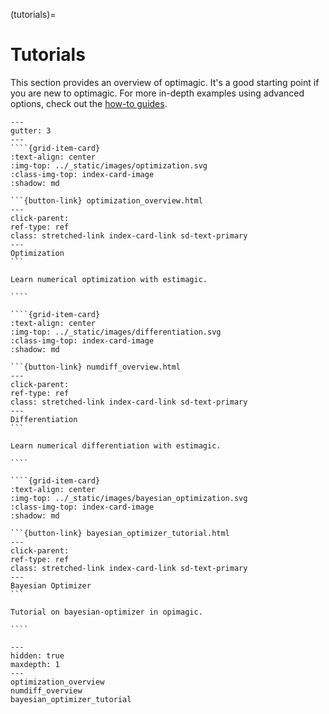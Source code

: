 (tutorials)=

# Tutorials

This section provides an overview of optimagic. It's a good starting point if you are
new to optimagic. For more in-depth examples using advanced options, check out the
[how-to guides](how-to).

`````{grid} 1 2 2 3
---
gutter: 3
---
````{grid-item-card}
:text-align: center
:img-top: ../_static/images/optimization.svg
:class-img-top: index-card-image
:shadow: md

```{button-link} optimization_overview.html
---
click-parent:
ref-type: ref
class: stretched-link index-card-link sd-text-primary
---
Optimization
```

Learn numerical optimization with estimagic.

````

````{grid-item-card}
:text-align: center
:img-top: ../_static/images/differentiation.svg
:class-img-top: index-card-image
:shadow: md

```{button-link} numdiff_overview.html
---
click-parent:
ref-type: ref
class: stretched-link index-card-link sd-text-primary
---
Differentiation
```

Learn numerical differentiation with estimagic.

````

````{grid-item-card}
:text-align: center
:img-top: ../_static/images/bayesian_optimization.svg
:class-img-top: index-card-image
:shadow: md

```{button-link} bayesian_optimizer_tutorial.html
---
click-parent:
ref-type: ref
class: stretched-link index-card-link sd-text-primary
---
Bayesian Optimizer
```

Tutorial on bayesian-optimizer in opimagic.

````

`````

```{toctree}
---
hidden: true
maxdepth: 1
---
optimization_overview
numdiff_overview
bayesian_optimizer_tutorial
```
